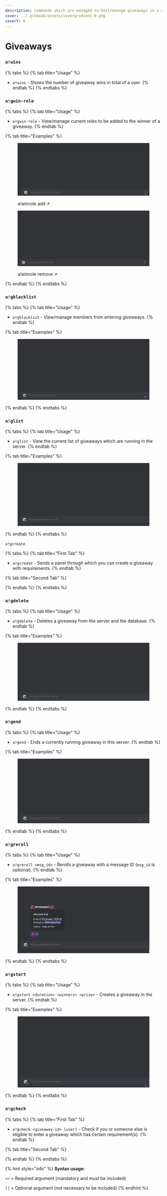 ```yaml
---
description: Commands which are managed to host/manage giveaways in a server.
cover: ../.gitbook/assets/covergradient-9.png
coverY: 0
---
```


# Giveaways

### `a!wins`

{% tabs %}
{% tab title="Usage" %}
* `a!wins` - Shows the number of giveaway wins in total of a user.
{% endtab %}
{% endtabs %}

### `a!gwin-role`

{% tabs %}
{% tab title="Usage" %}
* `a!gwin-role` - View/manage current roles to be added to the winner of a giveaway.
{% endtab %}

{% tab title="Examples" %}
<figure><img src="../.gitbook/assets/DiscordPTB_CIgrIV2mov.gif" alt=""><figcaption><p>a!winrole add ↗️</p></figcaption></figure>

<figure><img src="../.gitbook/assets/DiscordPTB_t8Wo8mUEAm.gif" alt=""><figcaption><p>a!winrole remove ↗️</p></figcaption></figure>
{% endtab %}
{% endtabs %}

### `a!gblacklist`

{% tabs %}
{% tab title="Usage" %}
* `a!gblacklist` - View/manage members from entering giveaways.
{% endtab %}

{% tab title="Examples" %}
<figure><img src="../.gitbook/assets/DiscordPTB_kphDXuFyov.gif" alt=""><figcaption></figcaption></figure>
{% endtab %}
{% endtabs %}

### `a!glist`

{% tabs %}
{% tab title="Usage" %}
* `a!glist` - View the current list of giveaways which are running in the server.
{% endtab %}

{% tab title="Examples" %}
<figure><img src="../.gitbook/assets/DiscordPTB_7VnVXPFKIM.gif" alt=""><figcaption></figcaption></figure>
{% endtab %}
{% endtabs %}

`a!gcreate`

{% tabs %}
{% tab title="First Tab" %}
* `a!gcreate` - Sends a panel through which you can create a giveaway with requirements.
{% endtab %}

{% tab title="Second Tab" %}

{% endtab %}
{% endtabs %}

### `a!gdelete`

{% tabs %}
{% tab title="Usage" %}
* `a!gdelete` - Deletes a giveaway from the server and the database.
{% endtab %}

{% tab title="Examples" %}
<figure><img src="../.gitbook/assets/DiscordPTB_5B5Wc1cNP0.gif" alt=""><figcaption></figcaption></figure>
{% endtab %}
{% endtabs %}

### `a!gend`

{% tabs %}
{% tab title="Usage" %}
* `a!gend` - Ends a currently running giveaway in this server.
{% endtab %}

{% tab title="Examples" %}
<figure><img src="../.gitbook/assets/DiscordPTB_WRwi70eVZd.gif" alt=""><figcaption></figcaption></figure>
{% endtab %}
{% endtabs %}

### `a!greroll`

{% tabs %}
{% tab title="Usage" %}
* `a!greroll <msg_id>` - Rerolls a giveaway with a message ID (`msg_id` is optional).
{% endtab %}

{% tab title="Examples" %}
<figure><img src="../.gitbook/assets/r2n5D1C7R3.gif" alt=""><figcaption></figcaption></figure>


{% endtab %}
{% endtabs %}

### `a!gstart`

{% tabs %}
{% tab title="Usage" %}
* `a!gstart <duration> <winners> <prize>` - Creates a giveaway in the server.
{% endtab %}

{% tab title="Examples" %}
<figure><img src="../.gitbook/assets/DiscordPTB_wzIU1VHa7M.gif" alt=""><figcaption></figcaption></figure>
{% endtab %}
{% endtabs %}

### `a!gcheck`

{% tabs %}
{% tab title="First Tab" %}
* `a!gcheck <giveaway-id> [user]` - Check if you or someone else is eligible to enter a giveaway which has certain requirement(s).
{% endtab %}

{% tab title="Second Tab" %}

{% endtab %}
{% endtabs %}

{% hint style="info" %}
**Syntax usage:**

`<>` = Required argument (mandatory and must be included)

`[]` = Optional argument (not necessary to be included)
{% endhint %}
